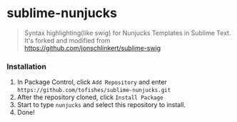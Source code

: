 # sublime-nunjucks

> Syntax highlighting(like swig) for Nunjucks Templates in Sublime Text.
> It's forked and modified from <https://github.com/jonschlinkert/sublime-swig>

### Installation

1. In Package Control, click `Add Repository` and enter `https://github.com/tofishes/sublime-nunjucks.git`
2. After the repository cloned, click `Install Package`
3. Start to type `nunjucks` and select this repository to install.
4. Done!
